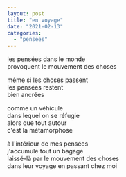 ```yaml
---
layout: post
title: "en voyage"
date: "2021-02-13"
categories: 
  - "pensees"
---
```


les pensées dans le monde  
provoquent le mouvement des choses

même si les choses passent  
les pensées restent  
bien ancrées

comme un véhicule  
dans lequel on se réfugie  
alors que tout autour  
c'est la métamorphose

à l'intérieur de mes pensées  
j'accumule tout un bagage  
laissé-là par le mouvement des choses  
dans leur voyage en passant chez moi

